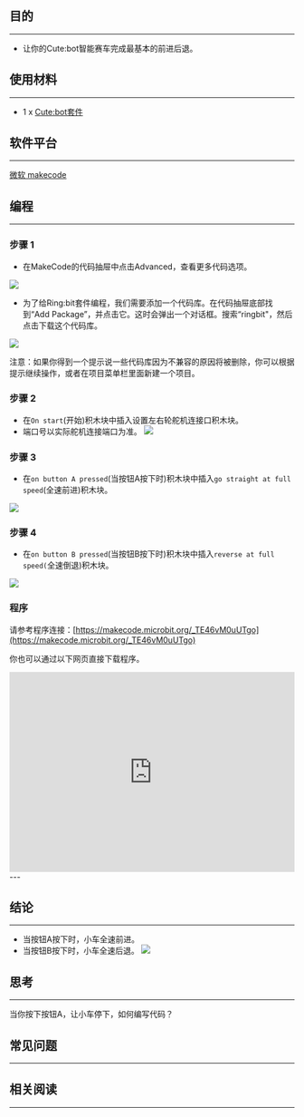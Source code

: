## 目的
---
- 让你的Cute:bot智能赛车完成最基本的前进后退。

## 使用材料
---
- 1 x [Cute:bot套件](https://www.elecfreaks.com/estore)

## 软件平台
---
[微软 makecode](https://makecode.microbit.org/#)

## 编程
---
### 步骤 1
- 在MakeCode的代码抽屉中点击Advanced，查看更多代码选项。

![](https://i.imgur.com/2qCyzQ7.png)

- 为了给Ring:bit套件编程，我们需要添加一个代码库。在代码抽屉底部找到“Add Package”，并点击它。这时会弹出一个对话框。搜索“ringbit"，然后点击下载这个代码库。

![](https://i.imgur.com/1Wq2Mov.jpg)

注意：如果你得到一个提示说一些代码库因为不兼容的原因将被删除，你可以根据提示继续操作，或者在项目菜单栏里面新建一个项目。

### 步骤 2

- 在`On start`(开始)积木块中插入设置左右轮舵机连接口积木块。
- 端口号以实际舵机连接端口为准。
![](https://i.imgur.com/igG5TVD.png)

### 步骤 3

- 在`on button A pressed`(当按钮A按下时)积木块中插入`go straight at full speed`(全速前进)积木块。

![](https://i.imgur.com/Wyo2R9B.png)


### 步骤 4

- 在`on button B pressed`(当按钮B按下时)积木块中插入`reverse at full speed(`全速倒退)积木块。

![](https://i.imgur.com/jHFkpm1.png)

### 程序

请参考程序连接：[https://makecode.microbit.org/_TE46vM0uUTgo](https://makecode.microbit.org/_TE46vM0uUTgo)

你也可以通过以下网页直接下载程序。

<div style="position:relative;height:0;padding-bottom:70%;overflow:hidden;"><iframe style="position:absolute;top:0;left:0;width:100%;height:100%;" src="https://makecode.microbit.org/#pub:_TE46vM0uUTgo" frameborder="0" sandbox="allow-popups allow-forms allow-scripts allow-same-origin"></iframe></div>  
---


## 结论
---
- 当按钮A按下时，小车全速前进。
- 当按钮B按下时，小车全速后退。
![](https://i.imgur.com/wwV0YDe.jpg)

## 思考
---
当你按下按钮A，让小车停下，如何编写代码？

## 常见问题
---


## 相关阅读  
---

